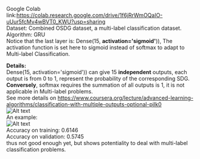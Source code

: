Google Colab link:<https://colab.research.google.com/drive/1f6jRrWmOQaIO-uUur5fcMv4wBVT0_KWU?usp=sharing>  
Dataset: Combined OSDG dataset, a multi-label classification dataset.  
Algorithm: GRU  
Notice that the last layer is: Dense(15, **activation='sigmoid'**)), 
The activation function is set here to sigmoid instead of softmax to adapt to Multi-label Classification.
  
**Details:**  
Dense(15, activation='sigmoid')) can give 15 **independent** outputs, each output is from 0 to 1,
represent the probability of the corresponding SDG.
**Conversely**, softmax requires the summation of all outputs is 1, it is not applicable in Multi-label problems.  
See more details on <https://www.coursera.org/lecture/advanced-learning-algorithms/classification-with-multiple-outputs-optional-pjIk0>  
![Alt text](./Andrew_Ng_slide.jpg)  
An example:  
![Alt text](./experiment.jpg)  
Accuracy on training: 0.6146  
Accuracy on validation: 0.5745  
thus not good enough yet, but shows potentiality to deal with multi-label classification problems.
